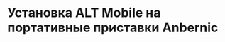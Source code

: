 # Установка ALT Mobile на портативные приставки Anbernic

<!--@include: @parts/blocks/constructing.md-->